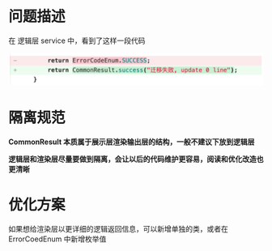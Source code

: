# 问题描述

在 逻辑层 service 中，看到了这样一段代码

![img](https://github.com/rabbeargiggly/tech-notes/blob/main/problem-solving/2023-12-21-%E4%BB%A3%E7%A0%81%E9%80%BB%E8%BE%91%E8%A7%84%E8%8C%83/resources/image.png)



# 隔离规范

**CommonResult 本质属于展示层渲染输出层的结构，一般不建议下放到逻辑层**

**逻辑层和渲染层尽量要做到隔离，会让以后的代码维护更容易，阅读和优化改造也更清晰**



# 优化方案

如果想给渲染层以更详细的逻辑返回信息，可以新增单独的类，或者在 ErrorCoedEnum 中新增枚举值

